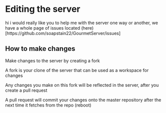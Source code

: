 <h1>Editing the server</h1>
<p>hi i would really like you to help me with the server one way or another, we have a whole page of issues located (here) [https://github.com/soapstain22/GourmetServer/issues]</p>
<h2>How to make changes</h2>
<p>Make changes to the server by creating a fork</p>
<p>A fork is your clone of the server that can be used as a workspace for changes</p>
<p>Any changes you make on this fork will be reflected in the server, after you create a pull request</p>
<p>A pull request will commit your changes onto the master repository after the next time it fetches from the repo (reboot)</p>
